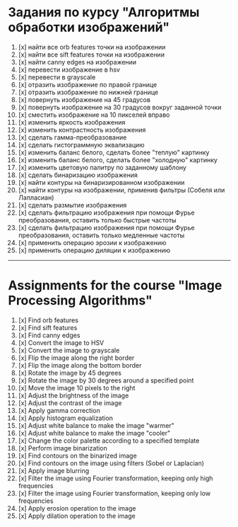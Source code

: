 # Задания по курсу "Алгоритмы обработки изображений"

1. [x] найти все orb features точки на изображении
2. [x] найти все sift features точки на изображении
3. [x] найти canny edges на изображении
4. [x] перевести изображение в hsv
5. [x] перевести в grayscale
6. [x] отразить изображение по правой границе
7. [x] отразить изображение по нижней границе
8. [x] повернуть изображение на 45 градусов
9. [x] повернуть изображение на 30 градусов вокруг заданной точки
10. [x] сместить изображение на 10 пикселей вправо
11. [x] изменить яркость изображения
12. [x] изменить контрастность изображения
13. [x] сделать гамма-преобразование
14. [x] сделать гистограммную эквализацию
15. [x] изменить баланс белого, сделать более "теплую" картинку
16. [x] изменить баланс белого, сделать более "холодную" картинку
17. [x] изменить цветовую палитру по заданному шаблону
18. [x] сделать бинаризацию изображения
19. [x] найти контуры на бинаризированном изображении
20. [x] найти контуры на изображении, применив фильтры (Собеля или Лапласиан)
21. [x] сделать размытие изображения
22. [x] сделать фильтрацию изображения при помощи Фурье преобразования, оставить только быстрые частоты
23. [x] сделать фильтрацию изображения при помощи Фурье преобразования, оставить только медленные частоты
24. [x] применить операцию эрозии к изображению
25. [x] применить операцию диляции к изображению

---

# Assignments for the course "Image Processing Algorithms"

1. [x] Find orb features
2. [x] Find sift features
3. [x] Find canny edges
4. [x] Convert the image to HSV
5. [x] Convert the image to grayscale
6. [x] Flip the image along the right border
7. [x] Flip the image along the bottom border
8. [x] Rotate the image by 45 degrees
9. [x] Rotate the image by 30 degrees around a specified point
10. [x] Move the image 10 pixels to the right
11. [x] Adjust the brightness of the image
12. [x] Adjust the contrast of the image
13. [x] Apply gamma correction
14. [x] Apply histogram equalization
15. [x] Adjust white balance to make the image "warmer"
16. [x] Adjust white balance to make the image "cooler"
17. [x] Change the color palette according to a specified template
18. [x] Perform image binarization
19. [x] Find contours on the binarized image
20. [x] Find contours on the image using filters (Sobel or Laplacian)
21. [x] Apply image blurring
22. [x] Filter the image using Fourier transformation, keeping only high frequencies
23. [x] Filter the image using Fourier transformation, keeping only low frequencies
24. [x] Apply erosion operation to the image
25. [x] Apply dilation operation to the image